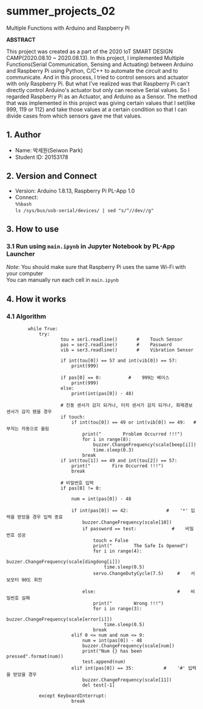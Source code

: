 # summer_projects_02
Multiple Functions with Arduino and Raspberry Pi

**ABSTRACT**

This project was created as a part of the 2020 IoT SMART DESIGN CAMP(2020.08.10 ~ 2020.08.13). In this project, I implemented Multiple Functions(Serial Communication, Sensing and Actuating) between Arduino and Raspberry Pi using Python, C/C++ to automate the circuit and to communicate. And in this process, I tried to control sensors and actuator with only Raspberry Pi. But what I've realized was that Raspberry Pi can't directly control Arduino's actuator but only can receive Serial values. So I regarded Raspberry Pi as an Actuator, and Arduino as a Sensor. The method that was implemented in this project was giving certain values that I set(like 999, 119 or 112) and take those values at a certain condition so that I can divide cases from which sensors gave me that values.



## 1. Author   
* Name: 박세원(Seiwon Park)
* Student ID: 20153178

## 2. Version and Connect   
* Version: Arduino 1.8.13, Raspberry Pi PL-App 1.0
* Connect:   
            <code>%%bash</code>   
            <code>ls /sys/bus/usb-serial/devices/ | sed "s/^/\/dev\//g"</code>                 
    
## 3. How to use   
### 3.1 Run using <code>main.ipynb</code> in Jupyter Notebook by PL-App Launcher
_Note_: You should make sure that Raspberry Pi uses the same Wi-Fi with your computer   
You can manually run each cell in <code>main.ipynb</code>   

## 4. How it works   
### 4.1 Algorithm   
```
        while True:   
            try:
                    tou = ser1.readline()       #    Touch Sensor
                    pas = ser2.readline()       #    Password
                    vib = ser3.readline()       #    Vibration Sensor

                    if int(tou[0]) == 57 and int(vib[0]) == 57:
                        print(999)

                    if pas[0] == 0:          #    999는 베이스
                        print(999)
                    else:
                        print(int(pas[0]) - 48)

                    # 진동 센서가 감지 되거나, 터치 센서가 감지 되거나, 화재경보 센서가 감지 됐을 경우
                    if touch:
                        if int(tou[0]) == 49 or int(vib[0]) == 49:   # 부저는 자동으로 울림
                            print("        Problem Occurred !!!")
                            for i in range(8):
                                buzzer.ChangeFrequency(scale[beep[i]])
                                time.sleep(0.3)
                            break
                    if int(tou[1]) == 49 and int(tou[2]) == 57:
                        print("        Fire Occurred !!!")
                        break

                    # 비밀번호 입력        
                    if pas[0] != 0:

                        num = int(pas[0]) - 48

                        if int(pas[0]) == 42:              #    '*' 입력을 받았을 경우 입력 종료
                            buzzer.ChangeFrequency(scale[10])
                            if password == test:             #    비밀번호 성공
                                touch = False
                                print("        The Safe Is Opened")
                                for i in range(4):
                                    buzzer.ChangeFrequency(scale[dingdong[i]])
                                    time.sleep(0.5)
                                servo.ChangeDutyCycle(7.5)     #    서보모터 90도 회전

                            else:                              #    비밀번호 실패
                                print("        Wrong !!!")
                                for i in range(3):
                                    buzzer.ChangeFrequency(scale[error[i]])
                                    time.sleep(0.5)
                                break
                        elif 0 <= num and num <= 9:
                            num = int(pas[0]) - 48
                            buzzer.ChangeFrequency(scale[num])
                            print("Num {} has been pressed".format(num))
                            test.append(num)
                        elif int(pas[0]) == 35:           #    '#' 입력을 받았을 경우
                            buzzer.ChangeFrequency(scale[11])
                            del test[-1]

            except KeyboardInterrupt:
                        break
```





        
